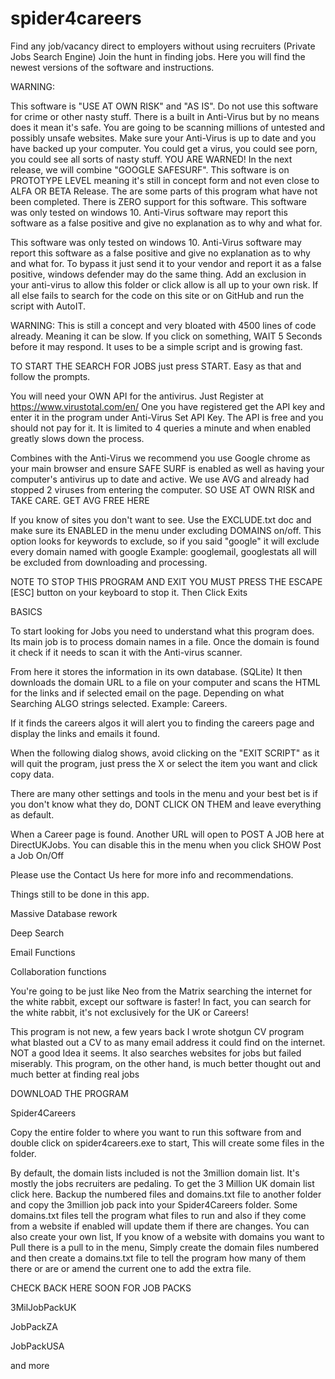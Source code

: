 # spider4careers
Find any job/vacancy direct to employers without using recruiters (Private Jobs Search Engine)
Join the hunt in finding jobs. Here you will find the newest versions of the software and instructions.

WARNING:

This software is "USE AT OWN RISK" and "AS IS". Do not use this software for crime or other nasty stuff. There is a built in Anti-Virus but by no means does it mean it's safe. You are going to be scanning millions of untested and possibly unsafe websites. Make sure your Anti-Virus is up to date and you have backed up your computer. You could get a virus, you could see porn, you could see all sorts of nasty stuff. YOU ARE WARNED! In the next release, we will combine "GOOGLE SAFESURF". This software is on PROTOTYPE LEVEL meaning it's still in concept form and not even close to ALFA OR BETA Release. The are some parts of this program what have not been completed. There is ZERO support for this software. This software was only tested on windows 10. Anti-Virus software may report this software as a false positive and give no explanation as to why and what for.

This software was only tested on windows 10. Anti-Virus software may report this software as a false positive and give no explanation as to why and what for. To bypass it just send it to your vendor and report it as a false positive, windows defender may do the same thing. Add an exclusion in your anti-virus to allow this folder or click allow is all up to your own risk. If all else fails to search for the code on this site or on GitHub and run the script with AutoIT.

WARNING: This is still a concept and very bloated with 4500 lines of code already. Meaning it can be slow. If you click on something, WAIT 5 Seconds before it may respond. It uses to be a simple script and is growing fast. 

TO START THE SEARCH FOR JOBS just press START. Easy as that and follow the prompts. 

You will need your OWN API for the antivirus. Just Register at https://www.virustotal.com/en/
One you have registered get the API key and enter it in the program under Anti-Virus Set API Key. The API is free and you should not pay for it. It is limited to 4 queries a minute and when enabled greatly slows down the process.

Combines with the Anti-Virus we recommend you use Google chrome as your main browser and ensure SAFE SURF is enabled as well as having your computer's antivirus up to date and active. We use AVG and already had stopped 2 viruses from entering the computer. SO USE AT OWN RISK and TAKE CARE. GET AVG FREE HERE 

If you know of sites you don't want to see. Use the EXCLUDE.txt doc and make sure its ENABLED in the menu under excluding DOMAINS on/off. This option looks for keywords to exclude, so if you said "google" it will exclude every domain named with google Example: googlemail, googlestats all will be excluded from downloading and processing.



NOTE TO STOP THIS PROGRAM AND EXIT YOU MUST PRESS THE ESCAPE [ESC] button on your keyboard to stop it. Then Click Exits

BASICS

To start looking for Jobs you need to understand what this program does. Its main job is to process domain names in a file. Once the domain is found it check if it needs to scan it with the Anti-virus scanner.

From here it stores the information in its own database. (SQLite) It then downloads the domain URL to a file on your computer and scans the HTML for the links and if selected email on the page. Depending on what Searching ALGO strings selected. Example: Careers.

If it finds the careers algos it will alert you to finding the careers page and display the links and emails it found.



When the following dialog shows, avoid clicking on the "EXIT SCRIPT" as it will quit the program, just press the X or select the item you want and click copy data.



There are many other settings and tools in the menu and your best bet is if you don't know what they do, DONT CLICK ON THEM and leave everything as default.

When a Career page is found. Another URL will open to POST A JOB here at DirectUKJobs. You can disable this in the menu when you click SHOW Post a Job On/Off

Please use the Contact Us here for more info and recommendations.

Things still to be done in this app.

Massive Database rework

Deep Search

Email Functions

Collaboration functions

You're going to be just like Neo from the Matrix searching the internet for the white rabbit, except our software is faster! In fact, you can search for the white rabbit, it's not exclusively for the UK or Careers!


This program is not new, a few years back I wrote shotgun CV program what blasted out a CV to as many email address it could find on the internet. NOT a good Idea it seems. It also searches websites for jobs but failed miserably. This program, on the other hand, is much better thought out and much better at finding real jobs

DOWNLOAD THE PROGRAM

Spider4Careers

Copy the entire folder to where you want to run this software from and double click on spider4careers.exe to start, This will create some files in the folder.

By default, the domain lists included is not the 3million domain list. It's mostly the jobs recruiters are pedaling. To get the 3 Million UK domain list click here. Backup the numbered files and domains.txt file to another folder and copy the 3million job pack into your Spider4Careers folder. Some domains.txt files tell the program what files to run and also if they come from a website if enabled will update them if there are changes. You can also create your own list, If you know of a website with domains you want to Pull there is a pull to in the menu, Simply create the domain files numbered and then create a domains.txt file to tell the program how many of them there or are or amend the current one to add the extra file.

CHECK BACK HERE SOON FOR JOB PACKS

3MilJobPackUK

JobPackZA

JobPackUSA

and more
